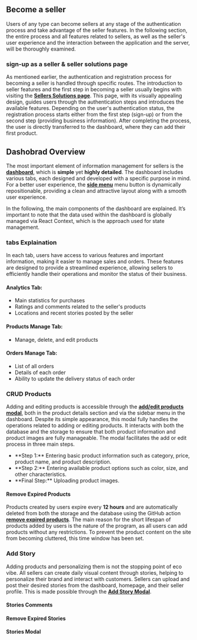 ## Become a seller

Users of any type can become sellers at any stage of the authentication process and take advantage of the seller features. In the following section, the entire process and all features related to sellers, as well as the seller's user experience and the interaction between the application and the server, will be thoroughly examined.

### sign-up as a seller & seller solutions page

As mentioned earlier, the authentication and registration process for becoming a seller is handled through specific routes. The introduction to seller features and the first step in becoming a seller usually begins with visiting the **[Sellers Solutions page](https://github.com/its-mohammad-js/EcoVibe/blob/main/src/pages/Seller%20Pages/Seller%20Solutions/sellerSolutionsPage.jsx)**. This page, with its visually appealing design, guides users through the authentication steps and introduces the available features. Depending on the user's authentication status, the registration process starts either from the first step (sign-up) or from the second step (providing business information). After completing the process, the user is directly transferred to the dashboard, where they can add their first product.

## Dashobrad Overview

The most important element of information management for sellers is the **[dashboard](https://github.com/its-mohammad-js/EcoVibe/blob/main/src/pages/Seller%20Pages/Dashboard/SellerDashboardPage.jsx)**, which is **simple** yet **highly detailed**. The dashboard includes various tabs, each designed and developed with a specific purpose in mind. For a better user experience, the **[side menu](https://github.com/its-mohammad-js/EcoVibe/blob/main/src/pages/Seller%20Pages/Dashboard/modals/QuickAccessMenu.jsx)** menu button is dynamically repositionable, providing a clean and attractive layout along with a smooth user experience.

In the following, the main components of the dashboard are explained. It’s important to note that the data used within the dashboard is globally managed via React Context, which is the approach used for state management.

### tabs Explaination

In each tab, users have access to various features and important information, making it easier to manage sales and orders. These features are designed to provide a streamlined experience, allowing sellers to efficiently handle their operations and monitor the status of their business.

#### Analytics Tab:

<ul>
<li>Main statistics for purchases</li>
<li>Ratings and comments related to the seller's products</li>
<li>Locations and recent stories posted by the seller</li>
</ul>

#### Products Manage Tab:

<ul>
 <li>Manage, delete, and edit products</li>
</ul>

#### Orders Manage Tab:

<ul>
<li>List of all orders</li>
<li>Details of each order</li>
<li>Ability to update the delivery status of each order</li>
</ul>

### CRUD Products

Adding and editing products is accessible through the **[add/edit products modal](https://github.com/its-mohammad-js/EcoVibe/blob/main/src/pages/Seller%20Pages/Dashboard/modals/Add%20Product%20Modal/AddEditProductForm.jsx)**, both in the product details section and via the sidebar menu in the dashboard. Despite its simple appearance, this modal fully handles the operations related to adding or editing products. It interacts with both the database and the storage to ensure that both product information and product images are fully manageable. The modal facilitates the add or edit process in three main steps.

<ul>
<li>**Step 1:** Entering basic product information such as category, price, product name, and product description.</li>
<li>**Step 2:** Entering available product options such as color, size, and other characteristics.</li>
<li>**Final Step:** Uploading product images.</li>
</ul>

#### Remove Expired Products

Products created by users expire every **12 hours** and are automatically deleted from both the storage and the database using the GitHub action **[remove expired products](https://github.com/its-mohammad-js/EcoVibe/blob/main/.github/workflows/RemoveExpiredProducts.yml)**. The main reason for the short lifespan of products added by users is the nature of the program, as all users can add products without any restrictions. To prevent the product content on the site from becoming cluttered, this time window has been set.

### Add Story

Adding products and personalizing them is not the stopping point of eco vibe. All sellers can create daily visual content through stories, helping to personalize their brand and interact with customers. Sellers can upload and post their desired stories from the dashboard, homepage, and their seller profile. This is made possible through the **[Add Story Modal](https://github.com/its-mohammad-js/EcoVibe/blob/main/src/common/UI%20elements/AddStoryModal/AddStoryModal.jsx)**.

#### Stories Comments

#### Remove Expired Stories

#### Stories Modal
